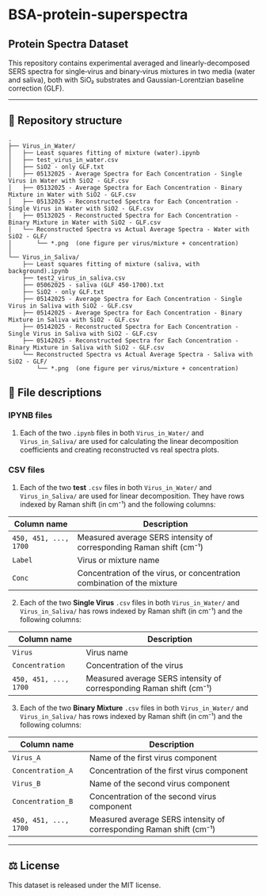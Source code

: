 # BSA-protein-superspectra

## Protein Spectra Dataset

This repository contains experimental averaged and linearly-decomposed SERS spectra for single‐virus and binary‐virus mixtures in two media (water and saliva), both with SiO₂ substrates and Gaussian-Lorentzian baseline correction (GLF).

---

## 📂 Repository structure
```
.
├── Virus_in_Water/
│   ├── Least squares fitting of mixture (water).ipynb
│   ├── test_virus_in_water.csv
│   ├── SiO2 - only GLF.txt
│   ├── 05132025 - Average Spectra for Each Concentration - Single Virus in Water with SiO2 - GLF.csv
│   ├── 05132025 - Average Spectra for Each Concentration - Binary Mixture in Water with SiO2 - GLF.csv
│   ├── 05132025 - Reconstructed Spectra for Each Concentration - Single Virus in Water with SiO2 - GLF.csv
│   ├── 05132025 - Reconstructed Spectra for Each Concentration - Binary Mixture in Water with SiO2 - GLF.csv
│   └── Reconstructed Spectra vs Actual Average Spectra - Water with SiO2 - GLF/
│       └── *.png  (one figure per virus/mixture + concentration)
│
└── Virus_in_Saliva/
    ├── Least squares fitting of mixture (saliva, with background).ipynb
    ├── test2_virus_in_saliva.csv
    ├── 05062025 - saliva (GLF 450-1700).txt
    ├── SiO2 - only GLF.txt
    ├── 05142025 - Average Spectra for Each Concentration - Single Virus in Saliva with SiO2 - GLF.csv
    ├── 05142025 - Average Spectra for Each Concentration - Binary Mixture in Saliva with SiO2 - GLF.csv
    ├── 05142025 - Reconstructed Spectra for Each Concentration - Single Virus in Saliva with SiO2 - GLF.csv
    ├── 05142025 - Reconstructed Spectra for Each Concentration - Binary Mixture in Saliva with SiO2 - GLF.csv
    └── Reconstructed Spectra vs Actual Average Spectra - Saliva with SiO2 - GLF/
        └── *.png  (one figure per virus/mixture + concentration)
```

## 📝 File descriptions

### IPYNB files  
1. Each of the two `.ipynb` files in both `Virus_in_Water/` and `Virus_in_Saliva/` are used for calculating the linear decomposition coefficients and creating reconstructed vs real spectra plots. 

### CSV files  
1. Each of the two **test** `.csv` files in both `Virus_in_Water/` and `Virus_in_Saliva/` are used for linear decomposition. They have rows indexed by Raman shift (in cm⁻¹) and the following columns:

| Column name                          | Description                                                      |
| ------------------------------------ | ---------------------------------------------------------------- |
| `450, 451, ..., 1700`                | Measured average SERS intensity of corresponding Raman shift (cm⁻¹)|
| `Label`                              | Virus or mixture name                                              |
| `Conc`                               | Concentration of the virus, or concentration combination of the mixture |

2. Each of the two **Single Virus** `.csv` files in both `Virus_in_Water/` and `Virus_in_Saliva/` has rows indexed by Raman shift (in cm⁻¹) and the following columns:

| Column name                          | Description                                                      |
| ------------------------------------ | ---------------------------------------------------------------- |
| `Virus`                              | Virus name                                                       |
| `Concentration`                      | Concentration of the virus                                       |
| `450, 451, ..., 1700`                | Measured average SERS intensity of corresponding Raman shift (cm⁻¹)|

3. Each of the two **Binary Mixture** `.csv` files in both `Virus_in_Water/` and `Virus_in_Saliva/` has rows indexed by Raman shift (in cm⁻¹) and the following columns:

| Column name                          | Description                                                      |
| ------------------------------------ | ---------------------------------------------------------------- |
| `Virus_A`                            | Name of the first virus component                                |
| `Concentration_A`                    | Concentration of the first virus component                       |
| `Virus_B`                            | Name of the second virus component                               |
| `Concentration_B`                    | Concentration of the second virus component                      |
| `450, 451, ..., 1700`                | Measured average SERS intensity of corresponding Raman shift (cm⁻¹)|

---

<!-- ## 🚀 Citation -->
<!-- If you use this dataset in your work, please cite: -->

<!--  J. Cui et al., “MultiplexCR: Deep learning for multi‐virus SERS quantification,” Journal of Raman Spectroscopy, 2025. DOI: 10.xxx/yyy -->

## ⚖️ License
This dataset is released under the MIT license.
